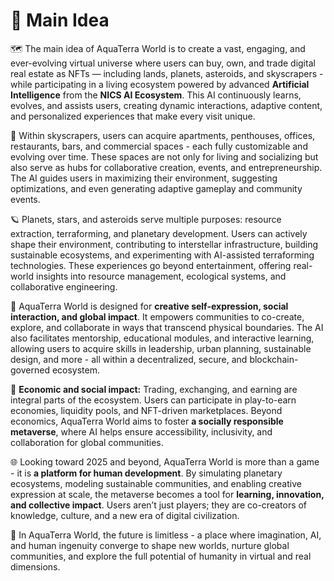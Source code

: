 # 🧏 Main Idea

🗺️ The main idea of AquaTerra World is to create a vast, engaging, and ever-evolving virtual universe where users can buy, own, and trade digital real estate as NFTs — including lands, planets, asteroids, and skyscrapers - while participating in a living ecosystem powered by advanced **Artificial Intelligence** from the **NICS AI Ecosystem**. This AI continuously learns, evolves, and assists users, creating dynamic interactions, adaptive content, and personalized experiences that make every visit unique.

🌆 Within skyscrapers, users can acquire apartments, penthouses, offices, restaurants, bars, and commercial spaces - each fully customizable and evolving over time. These spaces are not only for living and socializing but also serve as hubs for collaborative creation, events, and entrepreneurship. The AI guides users in maximizing their environment, suggesting optimizations, and even generating adaptive gameplay and community events.

🪐 Planets, stars, and asteroids serve multiple purposes: resource extraction, terraforming, and planetary development. Users can actively shape their environment, contributing to interstellar infrastructure, building sustainable ecosystems, and experimenting with AI-assisted terraforming technologies. These experiences go beyond entertainment, offering real-world insights into resource management, ecological systems, and collaborative engineering.

🫶 AquaTerra World is designed for **creative self-expression, social interaction, and global impact**. It empowers communities to co-create, explore, and collaborate in ways that transcend physical boundaries. The AI also facilitates mentorship, educational modules, and interactive learning, allowing users to acquire skills in leadership, urban planning, sustainable design, and more - all within a decentralized, secure, and blockchain-governed ecosystem.

🏦 **Economic and social impact:** Trading, exchanging, and earning are integral parts of the ecosystem. Users can participate in play-to-earn economies, liquidity pools, and NFT-driven marketplaces. Beyond economics, AquaTerra World aims to foster **a socially responsible metaverse**, where AI helps ensure accessibility, inclusivity, and collaboration for global communities.

🌐 Looking toward 2025 and beyond, AquaTerra World is more than a game - it is **a platform for human development**. By simulating planetary ecosystems, modeling sustainable communities, and enabling creative expression at scale, the metaverse becomes a tool for **learning, innovation, and collective impact**. Users aren’t just players; they are co-creators of knowledge, culture, and a new era of digital civilization.

💫 In AquaTerra World, the future is limitless - a place where imagination, AI, and human ingenuity converge to shape new worlds, nurture global communities, and explore the full potential of humanity in virtual and real dimensions.
